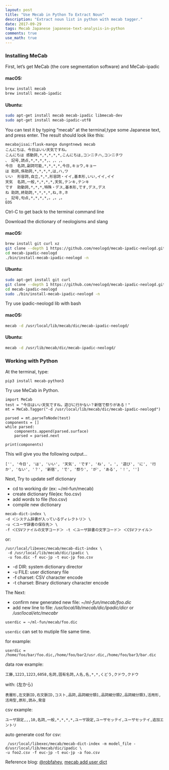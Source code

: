 ```yaml
---
layout: post
title: "Use Mecab in Python To Extract Noun"
description: "Extract noun list in python with mecab tagger."
date: 2017-09-29
tags: Mecab Japanese japanese-text-analysis-in-python
comments: true
use_math: true
---
```


<script async defer src="https://buttons.github.io/buttons.js"></script>

### Installing MeCab

First, let’s get MeCab (the core segmentation software) and MeCab-ipadic

#### macOS:

```bash
brew install mecab
brew install mecab-ipadic
```

#### Ubuntu:

```bash
sudo apt-get install mecab mecab-ipadic libmecab-dev
sudo apt-get install mecab-ipadic-utf8
```

You can test it by typing “mecab” at the terminal,type some Japanese text, and press enter.
The result should look like this:


```
mecabajisai:flask-manga dungntnew$ mecab
こんにちは、今日はいい天気ですね。
こんにちは 感動詞,*,*,*,*,*,こんにちは,コンニチハ,コンニチワ
、 記号,読点,*,*,*,*,、,、,、
今日  名詞,副詞可能,*,*,*,*,今日,キョウ,キョー
は 助詞,係助詞,*,*,*,*,は,ハ,ワ
いい  形容詞,自立,*,*,形容詞・イイ,基本形,いい,イイ,イイ
天気  名詞,一般,*,*,*,*,天気,テンキ,テンキ
です  助動詞,*,*,*,特殊・デス,基本形,です,デス,デス
ね 助詞,終助詞,*,*,*,*,ね,ネ,ネ
。 記号,句点,*,*,*,*,。,。,。
EOS
```

Ctrl-C to get back to the terminal command line


Download the dictionary of neologisms and slang


#### macOS:

```bash
brew install git curl xz
git clone --depth 1 https://github.com/neologd/mecab-ipadic-neologd.git
cd mecab-ipadic-neologd
./bin/install-mecab-ipadic-neologd -n
```

#### Ubuntu:

```bash
sudo apt-get install git curl
git clone --depth 1 https://github.com/neologd/mecab-ipadic-neologd.git
cd mecab-ipadic-neologd
sudo ./bin/install-mecab-ipadic-neologd -n
```


Try use ipadic-neologd lib with bash


#### macOS:

```bash
mecab -d /usr/local/lib/mecab/dic/mecab-ipadic-neologd/
```

#### Ubuntu:

```bash
mecab -d /usr/lib/mecab/dic/mecab-ipadic-neologd/
```


### Working with Python

At the terminal, type:

```
pip3 install mecab-python3
```

Try use MeCab in Python.

```
import MeCab
test = "今日はいい天気ですね。遊びに行かない？新宿で祭りがある！"
mt = MeCab.Tagger("-d /usr/local/lib/mecab/dic/mecab-ipadic-neologd")

parsed = mt.parseToNode(test)
components = []
while parsed:
    components.append(parsed.surface)
    parsed = parsed.next

print(components)
```

This will give you the following output…

```
['', '今日', 'は', 'いい', '天気', 'です', 'ね', '。', '遊び', 'に', '行か', 'ない', '？', '新宿', 'で', '祭り', 'が', 'ある', '！', '']
```

Next, Try to update self dictionary

* cd to working dir (ex: ~/ml-fun/mecab)
* create dictionary file(ex: foo.csv)
* add words to file (foo.csv)
* compile new dictionary

```
mecab-dict-index \
-d ＜システム辞書が入っているディレクトリ＞ \
-u ＜ユーザ辞書の保存先＞ \
-f ＜CSVファイルの文字コード＞ -t ＜ユーザ辞書の文字コード＞ ＜CSVファイル＞
```

or:

```
/usr/local/libexec/mecab/mecab-dict-index \
 -d /usr/local/lib/mecab/dic/ipadic \
 -u foo.dic -f euc-jp -t euc-jp foo.csv
```

* -d DIR: system dictionary director
* -u FILE: user dictionary file
* -f charset: CSV character encode
* -t charset: Binary dictionary character encode

The Next:

* confirm new generated new file: *~/ml-fun/mecab/foo.dic*
* add new line to file: */usr/local/lib/mecab/dic/ipadic/dicr* or */usr/local/etc/mecabr*

```
userdic = ~/ml-fun/mecab/foo.dic
```

`userdic` can set to mutiple file same time.

for example:
```
userdic = /home/foo/bar/foo.dic,/home/foo/bar2/usr.dic,/home/foo/bar3/bar.dic
```

data row example:

```
工藤,1223,1223,6058,名詞,固有名詞,人名,名,*,*,くどう,クドウ,クドウ
```

with: (左から)

```
表層形,左文脈ID,右文脈ID,コスト,品詞,品詞細分類1,品詞細分類2,品詞細分類3,活用形,活用型,原形,読み,発音
```

csv example:

```
ユーザ設定,,,10,名詞,一般,*,*,*,*,ユーザ設定,ユーザセッテイ,ユーザセッテイ,追加エントリ
```

auto generate cost for csv:

```
 /usr/local/libexec/mecab/mecab-dict-index -m model_file -d/usr/local/lib/mecab/dic/ipadic \
-u foo2.csv -f euc-jp -t euc-jp -a foo.csv
```

Reference blog: [@robfahey](http://www.robfahey.co.uk/blog/japanese-text-analysis-in-python/),
[mecab add user dict](https://blog.apar.jp/linux/2748/)

